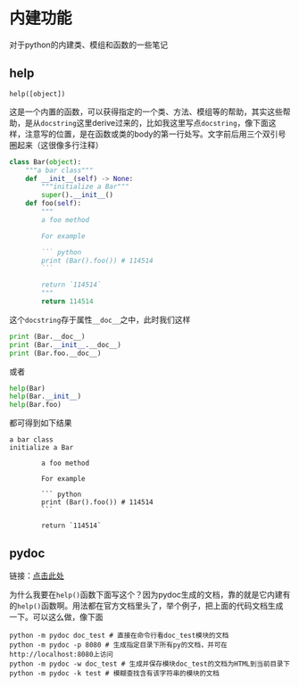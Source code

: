 # 内建功能

对于python的内建类、模组和函数的一些笔记

## help

`help([object])`

这是一个内置的函数，可以获得指定的一个类、方法、模组等的帮助，其实这些帮助，是从`docstring`这里derive过来的，比如我这里写点`docstring`，像下面这样，注意写的位置，是在函数或类的body的第一行处写。文字前后用三个双引号圈起来（这很像多行注释）

``` python
class Bar(object):
    """a bar class"""
    def __init__(self) -> None:
        """initialize a Bar"""
        super().__init__()
    def foo(self):
        """
        a foo method

        For example

        ``` python
        print (Bar().foo()) # 114514
        ```

        return `114514`
        """
        return 114514
```

这个`docstring`存于属性`__doc__`之中，此时我们这样

``` python
print (Bar.__doc__)
print (Bar.__init__.__doc__)
print (Bar.foo.__doc__)
```

或者

``` python
help(Bar)
help(Bar.__init__)
help(Bar.foo)
```

都可得到如下结果

``` shell
a bar class
initialize a Bar

        a foo method

        For example

        ``` python
        print (Bar().foo()) # 114514
        ```

        return `114514`
```

## pydoc

链接：[点击此处](https://docs.python.org/3/library/pydoc.html)

为什么我要在`help()`函数下面写这个？因为pydoc生成的文档，靠的就是它内建有的`help()`函数啊。用法都在官方文档里头了，举个例子，把上面的代码文档生成一下。可以这么做，像下面

``` shell
python -m pydoc doc_test # 直接在命令行看doc_test模块的文档
python -m pydoc -p 8080 # 生成指定目录下所有py的文档，并可在http://localhost:8080上访问
python -m pydoc -w doc_test # 生成并保存模块doc_test的文档为HTML到当前目录下
python -m pydoc -k test # 模糊查找含有该字符串的模块的文档
```
